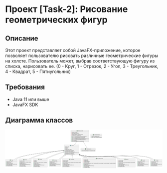 # Проект [Task-2]: Рисование геометрических фигур

## Описание

Этот проект представляет собой JavaFX-приложение,
которое позволяет пользователю рисовать различные
геометрические фигуры на холсте. Пользователь может,
выбрав соответствующую фигуру из списка, нарисовать ее.
(0 - Круг, 1 - Отрезок, 2 - Угол, 3 - Треугольник, 4 - Квадрат, 5 - Пятиугольник)

## Требования

- Java 11 или выше
- JavaFX SDK

## Диаграмма классов
![Диаграмма классов.png](%D0%94%D0%B8%D0%B0%D0%B3%D1%80%D0%B0%D0%BC%D0%BC%D0%B0%20%D0%BA%D0%BB%D0%B0%D1%81%D1%81%D0%BE%D0%B2.png)
